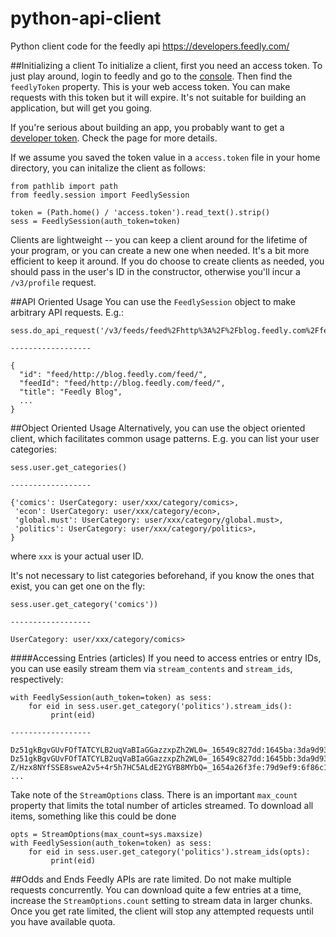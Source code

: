 # python-api-client
Python client code for the feedly api https://developers.feedly.com/

##Initializing a client
To initialize a client, first you need an access token. To just play around,
login to feedly and go to the [console](http://feedly.com/i/console). Then find 
the `feedlyToken` property. This is your web access token. You can make requests
with this token but it will expire. It's not suitable for building an application,
but will get you going.
 
If you're serious about building an app, you probably want to get a
 [developer token](https://developers.feedly.com/v3/developer/). Check the page for more details.

If we assume you saved the token value in a `access.token` file in your home directory, you can
initalize the client as follows:

```
from pathlib import path
from feedly.session import FeedlySession

token = (Path.home() / 'access.token').read_text().strip()
sess = FeedlySession(auth_token=token)
```
Clients are lightweight -- you can keep a client around for the lifetime of your program,
or you can create a new one when needed. It's a bit more efficient to keep it around. If you
do choose to create clients as needed, you should pass in the user's ID in the constructor, 
otherwise you'll incur a `/v3/profile` request. 

##API Oriented Usage
You can use the `FeedlySession` object to make arbitrary API requests. E.g.:

```
sess.do_api_request('/v3/feeds/feed%2Fhttp%3A%2F%2Fblog.feedly.com%2Ffeed%2F')

------------------

{
  "id": "feed/http://blog.feedly.com/feed/",
  "feedId": "feed/http://blog.feedly.com/feed/",
  "title": "Feedly Blog",
  ...
}
```

##Object Oriented Usage
Alternatively, you can use the object oriented client, which facilitates common usage patterns.
E.g. you can list your user categories:
```
sess.user.get_categories()

------------------

{'comics': UserCategory: user/xxx/category/comics>,
 'econ': UserCategory: user/xxx/category/econ>,
 'global.must': UserCategory: user/xxx/category/global.must>,
 'politics': UserCategory: user/xxx/category/politics>,
}
```
where `xxx` is your actual user ID.

It's not necessary to list categories beforehand, if you know the ones that exist, you can 
get one on the fly:
```
sess.user.get_category('comics'))

------------------

UserCategory: user/xxx/category/comics>
```

####Accessing Entries (articles)
If you need to access entries or entry IDs, you can use easily stream them via `stream_contents`
and `stream_ids`, respectively:

```
with FeedlySession(auth_token=token) as sess:
    for eid in sess.user.get_category('politics').stream_ids():
         print(eid)

------------------

Dz51gkBgvGUvFOfTATCYLB2uqVaBIaGGazzxpZh2WL0=_16549c827dd:1645ba:3da9d93
Dz51gkBgvGUvFOfTATCYLB2uqVaBIaGGazzxpZh2WL0=_16549c827dd:1645bb:3da9d93
Z/Hzx8NYfSSE8sweA2v5+4r5h7HC5ALdE2YGYB8MYbQ=_1654a26f3fe:79d9ef9:6f86c10b
...
```

Take note of the `StreamOptions` class. There is an important `max_count` property
that limits the total number of articles streamed. To download all items, something
like this could be done

```
opts = StreamOptions(max_count=sys.maxsize)
with FeedlySession(auth_token=token) as sess:
    for eid in sess.user.get_category('politics').stream_ids(opts):
         print(eid)

```


##Odds and Ends
Feedly APIs are rate limited. Do not make multiple requests concurrently. You can download
quite a few entries at a time, increase the `StreamOptions.count` setting to stream data in
larger chunks. Once you get rate limited, the client will stop any attempted requests until
you have available quota.